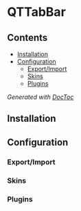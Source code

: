# QTTabBar

## Contents

<!-- START doctoc generated TOC please keep comment here to allow auto update -->
<!-- DON'T EDIT THIS SECTION, INSTEAD RE-RUN doctoc TO UPDATE -->

- [Installation](#installation)
- [Configuration](#configuration)
  - [Export/Import](#exportimport)
  - [Skins](#skins)
  - [Plugins](#plugins)

<!-- END doctoc generated TOC please keep comment here to allow auto update -->
*Generated with [DocToc](https://github.com/thlorenz/doctoc)*

## Installation

## Configuration

### Export/Import

### Skins

### Plugins